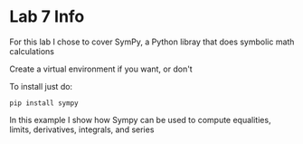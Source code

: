 # Lab 7 Info

For this lab I chose to cover SymPy, a Python libray that does symbolic math calculations

Create a virtual environment if you want, or don't

To install just do:

```
pip install sympy
```

In this example I show how Sympy can be used to compute equalities, limits, derivatives, integrals, and series
